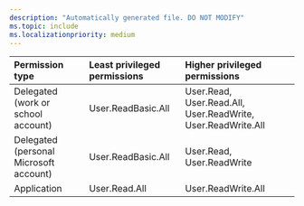 ```yaml
---
description: "Automatically generated file. DO NOT MODIFY"
ms.topic: include
ms.localizationpriority: medium
---
```


|Permission type|Least privileged permissions|Higher privileged permissions|
|:---|:---|:---|
|Delegated (work or school account)|User.ReadBasic.All|User.Read, User.Read.All, User.ReadWrite, User.ReadWrite.All|
|Delegated (personal Microsoft account)|User.ReadBasic.All|User.Read, User.ReadWrite|
|Application|User.Read.All|User.ReadWrite.All|

